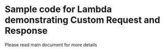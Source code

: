 # Sample code for Lambda demonstrating Custom Request and Response

Please read main document for more details
